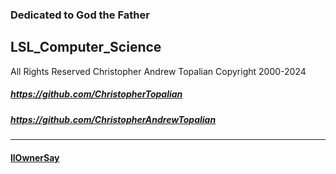 <!-- Python_Computer_Science.md -->

### Dedicated to God the Father

## LSL_Computer_Science
All Rights Reserved Christopher Andrew Topalian Copyright 2000-2024
##### https://github.com/ChristopherTopalian
##### https://github.com/ChristopherAndrewTopalian

---

#### [llOwnerSay](lsl/llOwnerSay.lsl)

